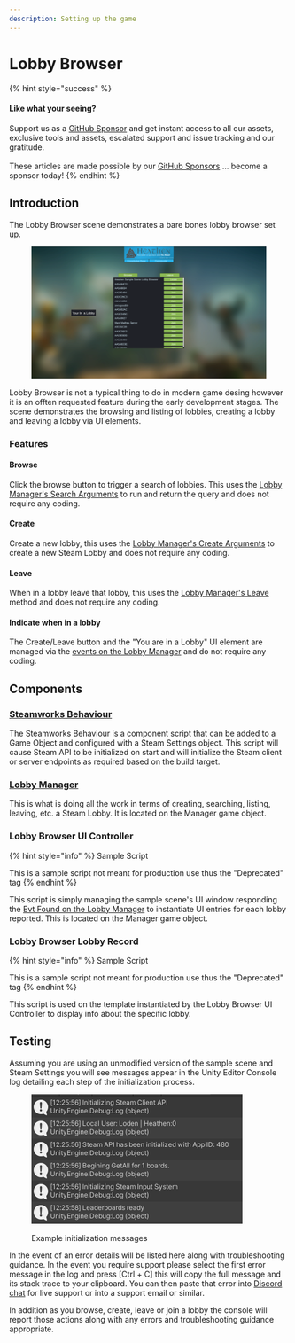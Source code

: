 ```yaml
---
description: Setting up the game
---
```


# Lobby Browser

{% hint style="success" %}
#### Like what your seeing?

Support us as a [GitHub Sponsor](../../../../../become-a-sponsor/) and get instant access to all our assets, exclusive tools and assets, escalated support and issue tracking and our gratitude.\
\
These articles are made possible by our [GitHub Sponsors](../../../../../become-a-sponsor/) ... become a sponsor today!
{% endhint %}

## Introduction

The Lobby Browser scene demonstrates a bare bones lobby browser set up.

<figure><img src="../../../../../.gitbook/assets/image (3).png" alt=""><figcaption></figcaption></figure>

Lobby Browser is not a typical thing to do in modern game desing however it is an offten requested feature during the early development stages. The scene demonstrates the browsing and listing of lobbies, creating a lobby and leaving a lobby via UI elements.

### Features

#### Browse

Click the browse button to trigger a search of lobbies. This uses the [Lobby Manager's Search Arguments](../../ui-components/lobby-manager.md#searcharguments) to run and return the query and does not require any coding.

#### Create

Create a new lobby, this uses the [Lobby Manager's Create Arguments](../../ui-components/lobby-manager.md#createarguments) to create a new Steam Lobby and does not require any coding.

#### Leave

When in a lobby leave that lobby, this uses the [Lobby Manager's Leave](../../ui-components/lobby-manager.md#leave) method and does not require any coding.

#### Indicate when in a lobby

The Create/Leave button and the "You are in a Lobby" UI element are managed via the [events on the Lobby Manager](../../ui-components/lobby-manager.md#events) and do not require any coding.

## Components

### [Steamworks Behaviour](../../../unity/components/steamworks-behaviour.md)

The Steamworks Behaviour is a component script that can be added to a Game Object and configured with a Steam Settings object. This script will cause Steam API to be initialized on start and will initialize the Steam client or server endpoints as required based on the build target.

### [Lobby Manager](../../ui-components/lobby-manager.md)

This is what is doing all the work in terms of creating, searching, listing, leaving, etc. a Steam Lobby. It is located on the Manager game object.

### Lobby Browser UI Controller

{% hint style="info" %}
Sample Script

This is a sample script not meant for production use thus the "Deprecated" tag
{% endhint %}

This script is simply managing the sample scene's UI window responding the [Evt Found on the Lobby Manager](../../ui-components/lobby-manager.md#evtfound) to instantiate UI entries for each lobby reported. This is located on the Manager game object.

### Lobby Browser Lobby Record

{% hint style="info" %}
Sample Script

This is a sample script not meant for production use thus the "Deprecated" tag
{% endhint %}

This script is used on the template instantiated by the Lobby Browser UI Controller to display info about the specific lobby.

## Testing

Assuming you are using an unmodified version of the sample scene and Steam Settings you will see messages appear in the Unity Editor Console log detailing each step of the initialization process.

<figure><img src="../../../../../.gitbook/assets/image (1).png" alt=""><figcaption><p>Example initialization messages</p></figcaption></figure>

In the event of an error details will be listed here along with troubleshooting guidance. In the event you require support please select the first error message in the log and press \[Ctrl + C] this will copy the full message and its stack trace to your clipboard. You can then paste that error into [Discord chat](https://discord.gg/eVVgM36) for live support or into a support email or similar.

In addition as you browse, create, leave or join a lobby the console will report those actions along with any errors and troubleshooting guidance appropriate.
